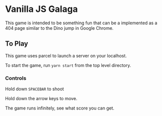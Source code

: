 # Vanilla JS Galaga

This game is intended to be something fun that can be a implemented as a 404 page similar to the Dino jump in Google Chrome.

## To Play

This game uses parcel to launch a server on your localhost.

To start the game, run `yarn start` from the top level directory.

### Controls

Hold down `SPACEBAR` to shoot

Hold down the arrow keys to move.

The game runs infinitely, see what score you can get.
